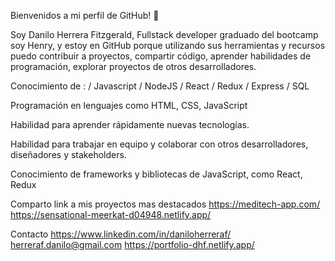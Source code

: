 Bienvenidos a mi perfil de GitHub! 👋

Soy Danilo Herrera Fitzgerald, Fullstack developer graduado del bootcamp soy Henry, y estoy en GitHub porque utilizando sus herramientas y recursos puedo contribuir a proyectos, compartir código, aprender habilidades de programación, explorar proyectos de otros desarrolladores.

Conocimiento de : / Javascript / NodeJS / React / Redux / Express / SQL 

Programación en lenguajes como HTML, CSS, JavaScript

Habilidad para aprender rápidamente nuevas tecnologías.

Habilidad para trabajar en equipo y colaborar con otros desarrolladores, diseñadores y stakeholders.

Conocimiento de frameworks y bibliotecas de JavaScript, como React, Redux

Comparto link a mis proyectos mas destacados
https://meditech-app.com/
https://sensational-meerkat-d04948.netlify.app/

Contacto
https://www.linkedin.com/in/daniloherreraf/
herreraf.danilo@gmail.com
https://portfolio-dhf.netlify.app/
